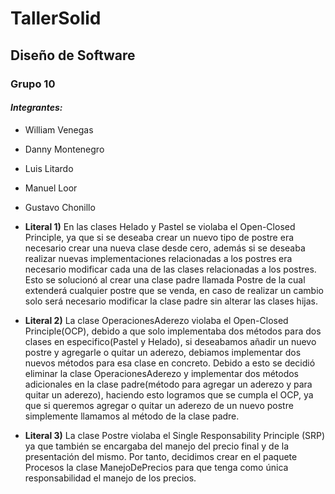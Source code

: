 # TallerSolid

## Diseño de Software

### Grupo 10

#### _Integrantes:_

- William Venegas
- Danny Montenegro
- Luis Litardo
- Manuel Loor
- Gustavo Chonillo


- **Literal 1)** En las clases Helado y Pastel se violaba el Open-Closed Principle, ya que si se deseaba crear 
un nuevo tipo de postre era necesario crear una nueva clase desde cero, además si se deseaba realizar nuevas implementaciones
relacionadas a los postres era necesario modificar cada una de las clases relacionadas a los postres. Esto se solucionó al 
crear una clase padre llamada Postre de la cual extenderá cualquier postre que se venda, en caso de realizar un cambio 
solo será necesario modificar la clase padre sin alterar las clases hijas.

- **Literal 2)**  La clase OperacionesAderezo violaba el Open-Closed Principle(OCP), debido a que solo implementaba dos métodos para dos clases en especifico(Pastel y Helado), si deseabamos añadir un nuevo postre y agregarle o quitar un aderezo, debiamos implementar dos nuevos métodos para esa clase en concreto. Debido a esto se decidió eliminar la clase OperacionesAderezo y implementar dos métodos adicionales en la clase padre(método para agregar un aderezo y para quitar un aderezo), haciendo esto logramos que se cumpla el OCP, ya que si queremos agregar o quitar un aderezo de un nuevo postre simplemente llamamos al método de la clase padre.

- **Literal 3)** La clase Postre violaba el Single Responsability Principle (SRP) ya que también se encargaba del manejo del precio final y de la presentación del mismo.
Por tanto, decidimos crear en el paquete Procesos la clase ManejoDePrecios para que tenga como única responsabilidad el manejo de los precios.
